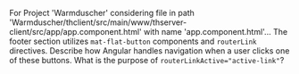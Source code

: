 For Project 'Warmduscher' considering file in path 'Warmduscher/thclient/src/main/www/thserver-client/src/app/app.component.html' with name 'app.component.html'...
The footer section utilizes `mat-flat-button` components and `routerLink` directives. Describe how Angular handles navigation when a user clicks one of these buttons. What is the purpose of `routerLinkActive="active-link"`?